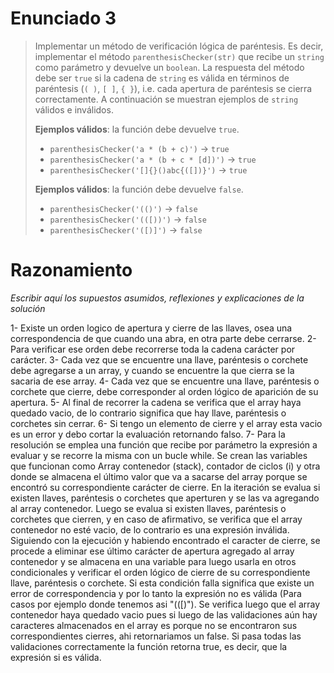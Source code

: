 # Enunciado 3

> Implementar un método de verificación lógica de paréntesis. Es decir, implementar el método `parenthesisChecker(str)` que recibe un `string` como parámetro y devuelve un `boolean`. La respuesta del método debe ser `true` si la cadena de `string` es válida en términos de paréntesis (`( )`, `[ ]`, `{ }`), i.e. cada apertura de paréntesis se cierra correctamente. A continuación se muestran ejemplos de `string` válidos e inválidos.
> 
> **Ejemplos válidos**: la función debe devuelve `true`.
>
> - `parenthesisChecker('a * (b + c)')` → `true`
> - `parenthesisChecker('a * (b + c * [d])')` → `true`
> - `parenthesisChecker('[]{}()abc{([])}')` → `true`
>
> **Ejemplos válidos**: la función debe devuelve `false`.
>
> - `parenthesisChecker('(()')` → `false`
> - `parenthesisChecker('(([))')` → `false`
> - `parenthesisChecker('([)]')` → `false`

# Razonamiento

_Escribir aquí los supuestos asumidos, reflexiones y explicaciones de la solución_

1- Existe un orden logico de apertura y cierre de las llaves, osea una correspondencia
de que cuando una abra, en otra parte debe cerrarse.
2- Para verificar ese orden debe recorrerse toda la cadena carácter por carácter.
3- Cada vez que se encuentre una llave, paréntesis o corchete debe agregarse a un array, y cuando se encuentre la que cierra se la sacaria de ese array.
4- Cada vez que se encuentre una llave, paréntesis o corchete que cierre, debe corresponder al orden lógico de aparición de su apertura. 
5- Al final de recorrer la cadena se verifica que el array haya quedado vacio, de lo contrario significa que hay llave, paréntesis o corchetes sin cerrar.
6- Si tengo un elemento de cierre y el array esta vacio es un error y debo cortar la evaluación retornando falso.
7- Para la resolución se emplea una función que recibe por parámetro la expresión a evaluar y se recorre la misma con un bucle while. Se crean las variables que funcionan como Array contenedor (stack), contador de ciclos (i) y otra donde se almacena el último valor que va a sacarse del array porque se encontró su correspondiente carácter de cierre. En la iteración se evalua si existen llaves, paréntesis o corchetes que aperturen y se las va agregando al array contenedor. Luego se evalua si existen llaves, paréntesis o corchetes que cierren, y en caso de afirmativo, se verifica que el array contenedor no esté vacio, de lo contrario es una expresión inválida. Siguiendo con la ejecución y habiendo encontrado el caracter de cierre, se procede a eliminar ese último carácter de apertura agregado al array contenedor y se almacena en una variable para luego usarla en otros condicionales y verificar el orden lógico de cierre de su correspondiente llave, paréntesis o corchete. Si esta condición falla significa que existe un error de correspondencia y por lo tanto la expresión no es válida (Para casos por ejemplo donde tenemos asi "(([)"). Se verifica luego que el array contenedor haya quedado vacio pues si luego de las validaciones aún hay caracteres almacenados en el array es porque no se encontraron sus correspondientes cierres, ahi retornariamos un false.
Si pasa todas las validaciones correctamente la función retorna true, es decir, que la expresión si es válida.
